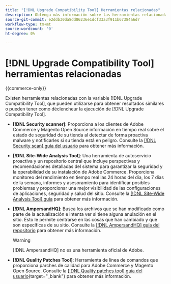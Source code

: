 ```yaml
---
title: "[!DNL Upgrade Compatibility Tool] Herramientas relacionadas"
description: Obtenga más información sobre las herramientas relacionadas con [!DNL Upgrade Compatibility Tool] en su proyecto de Adobe Commerce.
source-git-commit: e2ddb30da8dd86236e1dcf33a3f911b67384a6d7
workflow-type: tm+mt
source-wordcount: '0'
ht-degree: 0%

---
```



# [!DNL Upgrade Compatibility Tool] herramientas relacionadas

{{commerce-only}}

Existen herramientas relacionadas con la variable [!DNL Upgrade Compatibility Tool], que pueden utilizarse para obtener resultados similares o pueden tener como déclencheur la ejecución de [!DNL Upgrade Compatibility Tool].

- **[!DNL Security scanner]**: Proporciona a los clientes de Adobe Commerce y Magento Open Source información en tiempo real sobre el estado de seguridad de su tienda al detectar de forma proactiva malware y notificarles si su tienda está en peligro. Consulte la [[!DNL Security scan] guía del usuario](https://docs.magento.com/user-guide/magento/security-scan.html) para obtener más información.

- **[!DNL Site-Wide Analysis Tool]**: Una herramienta de autoservicio proactiva y un repositorio central que incluye perspectivas y recomendaciones detalladas del sistema para garantizar la seguridad y la operabilidad de su instalación de Adobe Commerce. Proporciona monitoreo del rendimiento en tiempo real las 24 horas del día, los 7 días de la semana, informes y asesoramiento para identificar posibles problemas y proporcionar una mejor visibilidad de las configuraciones de aplicaciones, seguridad y salud del sitio. Consulte la [[!DNL Site-Wide Analysis Tool] guía](../../tools/site-wide-analysis-tool/intro.md) para obtener más información.

- **[!DNL AmpersandHQ]**: Busca los archivos que se han modificado como parte de la actualización e intenta ver si tiene alguna anulación en el sitio. Esto le permite centrarse en las cosas que han cambiado y que son específicas de su sitio. Consulte la [[!DNL AmpersandHQ] guía del repositorio](https://github.com/AmpersandHQ) para obtener más información.

   >[!WARNING]
   >
   >[!DNL AmpersandHQ] no es una herramienta oficial de Adobe.

- **[!DNL Quality Patches Tool]**: Herramienta de línea de comandos que proporciona parches de calidad para Adobe Commerce y Magento Open Source. Consulte la [[!DNL Quality patches tool] guía del usuario](https://experienceleague.adobe.com/tools/commerce-quality-patches/index.html){target=&quot;_blank&quot;} para obtener más información.
